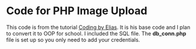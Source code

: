 # Code for PHP Image Upload

This code is from the tutorial [Coding by Elias](https://www.youtube.com/watch?v=onu3w8kqASU). It is his base code and I plan to convert it to OOP for school. I included the SQL file. The **db_conn.php** file is set up so you only need to add your credentials. 